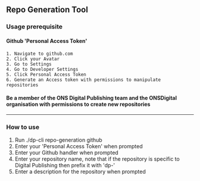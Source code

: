 ## Repo Generation Tool

### Usage prerequisite 

#### Github 'Personal Access Token'
    1. Navigate to github.com
    2. Click your Avatar
    3. Go to Settings
    4. Go to Developer Settings
    5. Click Personal Access Token
    6. Generate an Access token with permissions to manipulate repositories
    
#### Be a member of the ONS Digital Publishing team and the ONSDigital organisation with permissions to create new repositories
___
### How to use
1. Run ./dp-cli repo-generation github
2. Enter your 'Personal Access Token' when prompted 
3. Enter your Github handler when prompted
4. Enter your repository name, note that if the repository is specific to Digital Publishing then prefix it with 'dp-'
5. Enter a description for the repository when prompted
